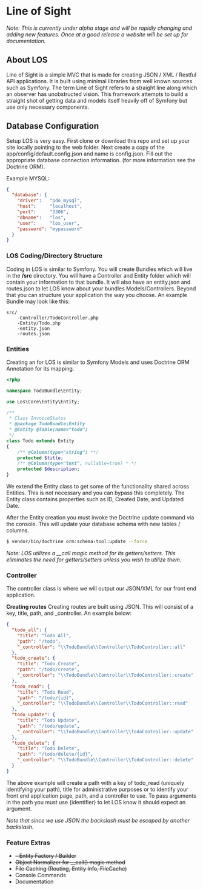 # Line of Sight
*Note: This is currently under alpha stage and will be rapidly changing and adding new features. Once at a good release a website will be set up for documentation.*

## About LOS
Line of Sight is a simple MVC that is made for creating JSON / XML / Restful API applications. It is built using minimal libraries from well known sources such as Symfony. The term Line of Sight refers to a straight line along which an observer has unobstructed vision. This framework attempts to build a straight shot of getting data and  models itself heavily off of Symfony but use only necessary components.

## Database Configuration
Setup LOS is very easy. First clone or download this repo and set up your site locally pointing to the web folder. Next create a copy of the app/config/default.config.json and name is config.json. Fill out the appropriate database connection information. (for more information see the Doctrine ORM).

Example MYSQL:
```json
{
  "database": {
    "driver":   "pdo_mysql",
    "host":     "localhost",
    "port":     "3306",
    "dbname":   "los",
    "user":     "los_user",
    "password": "mypassword"
  }
}
```
### LOS Coding/Directory Structure
Coding in LOS is similar to Symfony. You will create Bundles which will live in the **/src**  directory. You will have a Controller and Entity folder which will contain your information to that bundle. It will also have an entity.json and routes.json to let LOS know about your bundles Models/Controllers. Beyond that you can structure your application the way you choose. An example Bundle may look like this:

```
src/
    -Controller/TodoController.php
    -Entity/Todo.php
    -entity.json
    -routes.json
```
### Entities
Creating an for LOS is similar to Symfony Models and uses Doctrine ORM Annotation for its mapping.

```php
<?php

namespace TodoBundle\Entity;

use Los\Core\Entity\Entity;

/**
 * Class InvoiceStatus
 * @package TodoBundle\Entity
 * @Entity @Table(name="todo")
 */
class Todo extends Entity
{
    /** @Column(type="string") **/
    protected $title;
    /** @Column(type="text", nullable=true) * */
    protected $description;
}
```
We extend the Entity class to get some of the functionality shared across Entities. This is not necessary and you can bypass this completely. The Entity class contains properties such as ID, Created Date, and Updated Date.

After the Entity creation you must invoke the Doctrine update command via the console. This will update your database schema with new tables / columns.

```bash
$ vendor/bin/doctrine orm:schema-tool:update --force
```
*Note: LOS utilizes a __call magic method for its getters/setters. This eliminates the need for getters/setters unless you wish to utilize them.*

### Controller
The controller class is where we will output our JSON/XML for our front end application.

**Creating routes**
Creating routes are built using JSON. This will consist of a key, title, path, and _controller. An example below:

```json
{
  "todo_all": {
    "title": "Todo All",
    "path": "/todo",
    "_controller": "\\TodoBundle\\Controller\\TodoController::all"
  },
  "todo_create": {
    "title": "Todo Create",
    "path": "/todo/create",
    "_controller": "\\TodoBundle\\Controller\\TodoController::create"
  },
  "todo_read": {
    "title": "Todo Read",
    "path": "/todo/{id}",
    "_controller": "\\TodoBundle\\Controller\\TodoController::read"
  },
  "todo_update": {
    "title": "Todo Update",
    "path": "/todo/update",
    "_controller": "\\TodoBundle\\Controller\\TodoController::update"
  },
  "todo_delete": {
    "title": "Todo Delete",
    "path": "/todo/delete/{id}",
    "_controller": "\\TodoBundle\\Controller\\TodoController::delete"
  }
}
```
The above example will create a path with a key of todo_read (uniquely identifying your path), title for administrative purposes or to identify your front end application page, path, and a controller to use. To pass arguments in the path you must use {identifier} to let LOS know it should expect an argument.

*Note that since we use JSON the backslash must be escaped by another backslash.*

### Feature Extras
- ~~- Entity Factory / Builder~~
- ~~Object Normalizer for __call() magic method~~
- ~~File Caching (Routing, Entity Info, FileCache)~~
- Console Commands
- Documentation